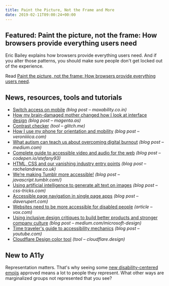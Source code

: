 ```yaml
---
title: Paint the Picture, Not the Frame and More
date: 2019-02-11T09:00:24+00:00
---
```


## Featured: Paint the picture, not the frame: How browsers provide everything users need

Eric Bailey explains how browsers provide everything users need. And if you alter those patterns, you should make sure people don't get locked out of the experience.

Read [Paint the picture, not the frame: How browsers provide everything users need](https://alistapart.com/article/paint-the-picture-not-the-frame).

## News, resources, tools and tutorials

* [Switch access on mobile](https://www.maxability.co.in/2019/01/switch-access-mobile/) _(blog post – maxability.co.in)_
* [How my brain-damaged mother changed how I look at interface design](https://magenta.as/how-my-brain-damaged-mother-changed-how-i-look-at-interface-design-9d2a06f042a1) _(blog post – magenta.as)_
* [Contrast checker](https://contrast-checker.glitch.me/) _(tool – glitch.me)_
* [How I use my phone for orientation and mobility](https://veroniiiica.com/2019/01/28/how-i-use-my-phone-for-orientation-and-mobility/) _(blog post – veroniiiica.com)_
* [What autism can teach us about overcoming digital burnout](https://medium.com/s/2069/what-autism-can-teach-us-about-overcoming-digital-burnout-38446b47c17c) _(blog post – medium.com)_
* [Complete guide to accessible video and audio for the web](https://codepen.io/Stefany93/post/complete-guide-to-accessible-video-and-audio-for-the-web) _(blog post – codepen.io/stefany93)_
* [HTML, CSS and our vanishing industry entry points](https://rachelandrew.co.uk/archives/2019/01/30/html-css-and-our-vanishing-industry-entry-points/) _(blog post – rachelandrew.co.uk)_
* [We’re making Tumblr more accessible!](https://javascript.tumblr.com/post/182090529587/were-making-tumblr-more-accessible) _(blog post – javascript.tumblr.com/)_
* [Using artificial intelligence to generate alt text on images](https://css-tricks.com/using-artificial-intelligence-to-generate-alt-text-on-images/) _(blog post – css-tricks.com)_
* [Accessible page navigation in single page apps](https://daverupert.com/2019/01/accessible-page-navigations-in-single-page-apps/) _(blog post – daverupert.com)_
* [Websites need to be more accessible for disabled people](https://www.vox.com/the-goods/2019/2/5/18210912/websites-ada-compliance-lawsuits) _(article – vox.com)_
* [Using inclusive design critiques to build better products and stronger company culture](https://medium.com/microsoft-design/using-inclusive-design-critiques-to-build-better-products-and-stronger-company-culture-bc8c5c297885) _(blog post – medium.com/microsoft-design)_
* [Time traveler's guide to accessibility mechanics](https://www.youtube.com/watch?v=q31V1zeEgoA) _(blog post – youtube.com)_
* [Cloudflare Design color tool](https://cloudflare.design/color/) _(tool – cloudflare.design)_

## New to A11y

Representation matters. That's why seeing some [new disability-centered emojis](https://www.bbc.com/news/technology-47144091) approved means a lot to people they represent. What other ways are marginalized groups not represented that you see?